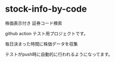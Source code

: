 # stock-info-by-code
株価表示付き 証券コード検索

github action テスト用プロジェクトです。


毎日決まった時間に株価データを収集

テストがpush時に自動的に行われるようになってます。

